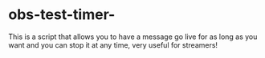 # obs-test-timer-
This is a script that allows you to have a message go live for as long as you want and you can stop it at any time, very useful for streamers!
